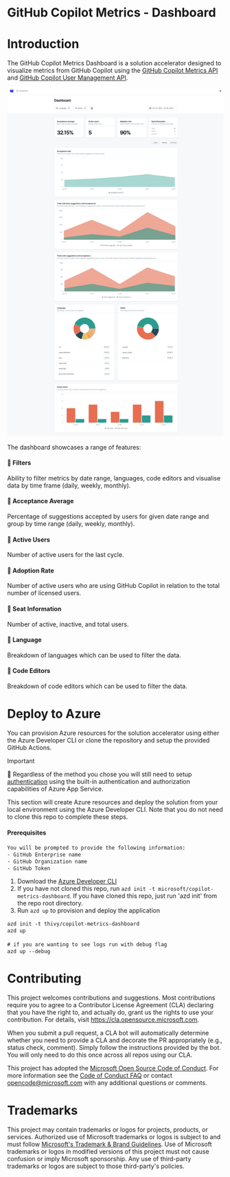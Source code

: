 # GitHub Copilot Metrics - Dashboard

# Introduction

The GitHub Copilot Metrics Dashboard is a solution accelerator designed to visualize metrics from GitHub Copilot using the [GitHub Copilot Metrics API](https://docs.github.com/en/rest/copilot/copilot-usage?apiVersion=2022-11-28) and [GitHub Copilot User Management API](https://docs.github.com/en/rest/copilot/copilot-user-management?apiVersion=2022-11-28).

![GitHub Copilot Metrics - Dashboard](/docs/dashboard.jpeg "GitHub Copilot Metrics - Dashboard")

The dashboard showcases a range of features:

#### 🌟 Filters

Ability to filter metrics by date range, languages, code editors and visualise data by time frame (daily, weekly, monthly).

#### 🌟 Acceptance Average

Percentage of suggestions accepted by users for given date range and group by time range (daily, weekly, monthly).

#### 🌟 Active Users

Number of active users for the last cycle.

#### 🌟 Adoption Rate

Number of active users who are using GitHub Copilot in relation to the total number of licensed users.

#### 🌟 Seat Information

Number of active, inactive, and total users.

#### 🌟 Language

Breakdown of languages which can be used to filter the data.

#### 🌟 Code Editors

Breakdown of code editors which can be used to filter the data.

# Deploy to Azure

You can provision Azure resources for the solution accelerator using either the Azure Developer CLI or clone the repository and setup the provided GitHub Actions.

> [!IMPORTANT]
> 🚨 Regardless of the method you chose you will still need to setup [authentication](https://learn.microsoft.com/en-us/azure/app-service/overview-authentication-authorization) using the built-in authentication and authorization capabilities of Azure App Service.

This section will create Azure resources and deploy the solution from your local environment using the Azure Developer CLI. Note that you do not need to clone this repo to complete these steps.

#### Prerequisites

```
You will be prompted to provide the following information:
- GitHub Enterprise name
- GitHub Organization name
- GitHub Token
```

1. Download the [Azure Developer CLI](https://learn.microsoft.com/en-us/azure/developer/azure-developer-cli/overview)
1. If you have not cloned this repo, run `azd init -t microsoft/copilot-metrics-dashboard`. If you have cloned this repo, just run 'azd init' from the repo root directory.
1. Run `azd up` to provision and deploy the application

```pwsh
azd init -t thivy/copilot-metrics-dashboard
azd up

# if you are wanting to see logs run with debug flag
azd up --debug
```

# Contributing

This project welcomes contributions and suggestions. Most contributions require you to agree to a
Contributor License Agreement (CLA) declaring that you have the right to, and actually do, grant us
the rights to use your contribution. For details, visit https://cla.opensource.microsoft.com.

When you submit a pull request, a CLA bot will automatically determine whether you need to provide
a CLA and decorate the PR appropriately (e.g., status check, comment). Simply follow the instructions
provided by the bot. You will only need to do this once across all repos using our CLA.

This project has adopted the [Microsoft Open Source Code of Conduct](https://opensource.microsoft.com/codeofconduct/).
For more information see the [Code of Conduct FAQ](https://opensource.microsoft.com/codeofconduct/faq/) or
contact [opencode@microsoft.com](mailto:opencode@microsoft.com) with any additional questions or comments.

# Trademarks

This project may contain trademarks or logos for projects, products, or services. Authorized use of Microsoft
trademarks or logos is subject to and must follow
[Microsoft's Trademark & Brand Guidelines](https://www.microsoft.com/en-us/legal/intellectualproperty/trademarks/usage/general).
Use of Microsoft trademarks or logos in modified versions of this project must not cause confusion or imply Microsoft sponsorship.
Any use of third-party trademarks or logos are subject to those third-party's policies.

